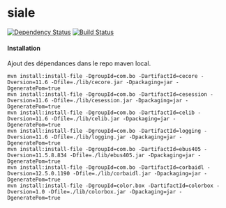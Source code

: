 # siale

[![Dependency Status](https://www.versioneye.com/user/projects/592f3f5bbafc55002b9fda67/badge.svg?style=flat-square)](https://www.versioneye.com/user/projects/592f3f5bbafc55002b9fda67) [![Build Status](https://travis-ci.org/DSI-Ville-Noumea/siale.svg?branch=master)](https://travis-ci.org/DSI-Ville-Noumea/siale)

#### Installation

Ajout des dépendances dans le repo maven local.

```
mvn install:install-file -DgroupId=com.bo -DartifactId=cecore -Dversion=11.6 -Dfile=./lib/cecore.jar -Dpackaging=jar -DgeneratePom=true
mvn install:install-file -DgroupId=com.bo -DartifactId=cesession -Dversion=11.6 -Dfile=./lib/cesession.jar -Dpackaging=jar -DgeneratePom=true
mvn install:install-file -DgroupId=com.bo -DartifactId=celib -Dversion=11.6 -Dfile=./lib/celib.jar -Dpackaging=jar -DgeneratePom=true
mvn install:install-file -DgroupId=com.bo -DartifactId=logging -Dversion=11.6 -Dfile=./lib/logging.jar -Dpackaging=jar -DgeneratePom=true
mvn install:install-file -DgroupId=com.bo -DartifactId=ebus405 -Dversion=11.5.8.834 -Dfile=./lib/ebus405.jar -Dpackaging=jar -DgeneratePom=true
mvn install:install-file -DgroupId=com.bo -DartifactId=corbaidl -Dversion=12.5.0.1190 -Dfile=./lib/corbaidl.jar -Dpackaging=jar -DgeneratePom=true
mvn install:install-file -DgroupId=color.box -DartifactId=colorbox -Dversion=1.0 -Dfile=./lib/colorbox.jar -Dpackaging=jar -DgeneratePom=true
```



